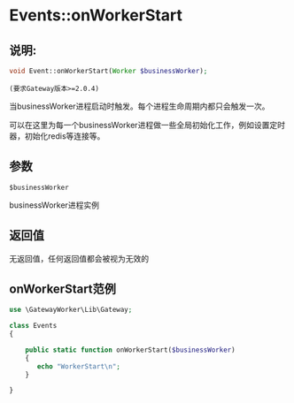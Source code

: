 # Events::onWorkerStart

## 说明:
```php
void Event::onWorkerStart(Worker $businessWorker);
```

``` (要求Gateway版本>=2.0.4) ```

当businessWorker进程启动时触发。每个进程生命周期内都只会触发一次。

可以在这里为每一个businessWorker进程做一些全局初始化工作，例如设置定时器，初始化redis等连接等。


## 参数

``` $businessWorker ```

businessWorker进程实例


## 返回值
无返回值，任何返回值都会被视为无效的


## onWorkerStart范例
```php
use \GatewayWorker\Lib\Gateway;

class Events
{

    public static function onWorkerStart($businessWorker)
    {
       echo "WorkerStart\n";
    }

}
```
